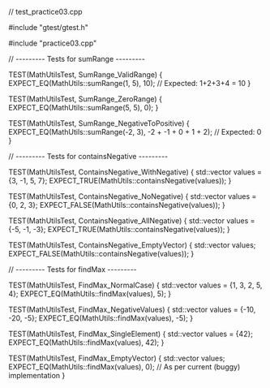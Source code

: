 // test_practice03.cpp

#include "gtest/gtest.h"

#include "practice03.cpp" 

// --------- Tests for sumRange ---------

TEST(MathUtilsTest, SumRange_ValidRange) {
    EXPECT_EQ(MathUtils::sumRange(1, 5), 10);  // Expected: 1+2+3+4 = 10
}


TEST(MathUtilsTest, SumRange_ZeroRange) {
    EXPECT_EQ(MathUtils::sumRange(5, 5), 0);
}


TEST(MathUtilsTest, SumRange_NegativeToPositive) {
    EXPECT_EQ(MathUtils::sumRange(-2, 3), -2 + -1 + 0 + 1 + 2); // Expected: 0
}


// --------- Tests for containsNegative ---------

TEST(MathUtilsTest, ContainsNegative_WithNegative) {
    std::vector<int> values = {3, -1, 5, 7};
    EXPECT_TRUE(MathUtils::containsNegative(values));
}


TEST(MathUtilsTest, ContainsNegative_NoNegative) {
    std::vector<int> values = {0, 2, 3};
    EXPECT_FALSE(MathUtils::containsNegative(values));
}


TEST(MathUtilsTest, ContainsNegative_AllNegative) {
    std::vector<int> values = {-5, -1, -3};
    EXPECT_TRUE(MathUtils::containsNegative(values));
}


TEST(MathUtilsTest, ContainsNegative_EmptyVector) {
    std::vector<int> values;
    EXPECT_FALSE(MathUtils::containsNegative(values));
}


// --------- Tests for findMax ---------

TEST(MathUtilsTest, FindMax_NormalCase) {
    std::vector<int> values = {1, 3, 2, 5, 4};
    EXPECT_EQ(MathUtils::findMax(values), 5);
}


TEST(MathUtilsTest, FindMax_NegativeValues) {
    std::vector<int> values = {-10, -20, -5};
    EXPECT_EQ(MathUtils::findMax(values), -5);
}


TEST(MathUtilsTest, FindMax_SingleElement) {
    std::vector<int> values = {42};
    EXPECT_EQ(MathUtils::findMax(values), 42);
}


TEST(MathUtilsTest, FindMax_EmptyVector) {
    std::vector<int> values;
    EXPECT_EQ(MathUtils::findMax(values), 0);  // As per current (buggy) implementation
}

